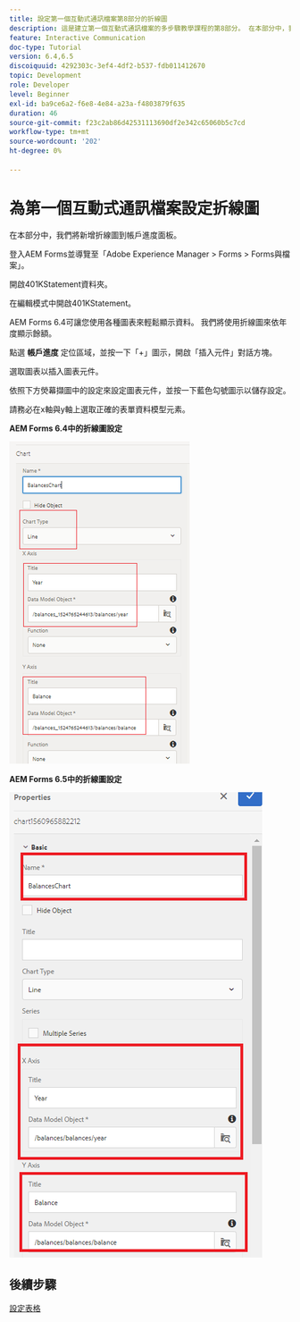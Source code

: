 ```yaml
---
title: 設定第一個互動式通訊檔案第8部分的折線圖
description: 這是建立第一個互動式通訊檔案的多步驟教學課程的第8部分。 在本部分中，我們將新增折線圖到帳戶進度面板。
feature: Interactive Communication
doc-type: Tutorial
version: 6.4,6.5
discoiquuid: 4292303c-3ef4-4df2-b537-fdb011412670
topic: Development
role: Developer
level: Beginner
exl-id: ba9ce6a2-f6e8-4e84-a23a-f4803879f635
duration: 46
source-git-commit: f23c2ab86d42531113690df2e342c65060b5c7cd
workflow-type: tm+mt
source-wordcount: '202'
ht-degree: 0%

---
```


# 為第一個互動式通訊檔案設定折線圖

在本部分中，我們將新增折線圖到帳戶進度面板。

登入AEM Forms並導覽至「Adobe Experience Manager > Forms > Forms與檔案」。

開啟401KStatement資料夾。

在編輯模式中開啟401KStatement。

AEM Forms 6.4可讓您使用各種圖表來輕鬆顯示資料。 我們將使用折線圖來依年度顯示餘額。

點選 **帳戶進度** 定位區域，並按一下「+」圖示，開啟「插入元件」對話方塊。

選取圖表以插入圖表元件。

依照下方熒幕擷圖中的設定來設定圖表元件，並按一下藍色勾號圖示以儲存設定。

請務必在x軸與y軸上選取正確的表單資料模型元素。

**AEM Forms 6.4中的折線圖設定**

![linechart64](assets/linechart.png)

**AEM Forms 6.5中的折線圖設定**

![linechart64](assets/linechart65.PNG)

## 後續步驟

[設定表格](./partnine.md)
